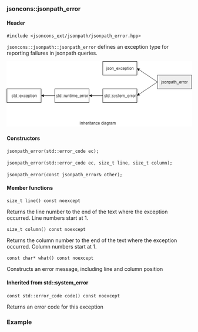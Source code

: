 ### jsoncons::jsonpath_error

#### Header

    #include <jsoncons_ext/jsonpath/jsonpath_error.hpp>

`jsoncons::jsonpath::jsonpath_error` defines an exception type for reporting failures in jsonpath queries.

![jsonpath_error](./diagrams/jsonpath_error.png)

#### Constructors

    jsonpath_error(std::error_code ec);

    jsonpath_error(std::error_code ec, size_t line, size_t column);

    jsonpath_error(const jsonpath_error& other);

#### Member functions

    size_t line() const noexcept
Returns the line number to the end of the text where the exception occurred.
Line numbers start at 1.

    size_t column() const noexcept
Returns the column number to the end of the text where the exception occurred.
Column numbers start at 1.

    const char* what() const noexcept
Constructs an error message, including line and column position

#### Inherited from std::system_error

    const std::error_code code() const noexcept
Returns an error code for this exception

### Example


